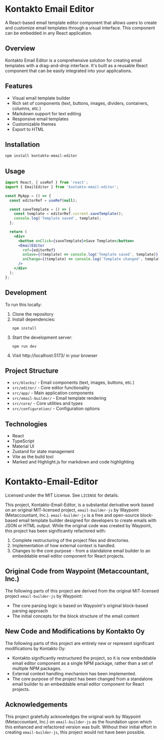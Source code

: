 # Kontakto Email Editor

A React-based email template editor component that allows users to create and customize email templates through a visual interface. This component can be embedded in any React application.

## Overview

Kontakto Email Editor is a comprehensive solution for creating email templates with a drag-and-drop interface. It's built as a reusable React component that can be easily integrated into your applications.

## Features

- Visual email template builder
- Rich set of components (text, buttons, images, dividers, containers, columns, etc.)
- Markdown support for text editing
- Responsive email templates
- Customizable themes
- Export to HTML

## Installation

```bash
npm install kontakto-email-editor
```

## Usage

```jsx
import React, { useRef } from 'react';
import { EmailEditor } from 'kontakto-email-editor';

const MyApp = () => {
  const editorRef = useRef(null);

  const saveTemplate = () => {
    const template = editorRef.current.saveTemplate();
    console.log('Template saved', template);
  };

  return (
    <div>
      <button onClick={saveTemplate}>Save Template</button>
      <EmailEditor 
        ref={editorRef}
        onSave={(template) => console.log('Template saved', template)}
        onChange={(template) => console.log('Template changed', template)}
      />
    </div>
  );
};
```

## Development

To run this locally:

1. Clone the repository
2. Install dependencies:
   ```
   npm install
   ```
3. Start the development server:
   ```
   npm run dev
   ```
4. Visit http://localhost:5173/ in your browser

## Project Structure

- `src/blocks/` - Email components (text, images, buttons, etc.)
- `src/editor/` - Core editor functionality
- `src/app/` - Main application components
- `src/email-builder/` - Email template rendering
- `src/core/` - Core utilities and types
- `src/configuration/` - Configuration options

## Technologies

- React
- TypeScript
- Material UI
- Zustand for state management
- Vite as the build tool
- Marked and Highlight.js for markdown and code highlighting

# Kontakto-Email-Editor

Licensed under the MIT License. See `LICENSE` for details.

This project, Kontakto-Email-Editor, is a substantial derivative work based on an original MIT-licensed project, `email-builder-js` by Waypoint (Metaccountant, Inc.).  `email-builder-js` is a free and open-source block-based email template builder designed for developers to create emails with JSON or HTML output. While the original code was created by Waypoint, this project has been significantly refactored with:

1.  Complete restructuring of the project files and directories.
2.  Implementation of how external context is handled.
3.  Changes to the core purpose - from a standalone email builder to an embeddable email editor component for React projects.

## Original Code from Waypoint (Metaccountant, Inc.)

The following parts of this project are derived from the original MIT-licensed project `email-builder-js` by Waypoint:

*   The core parsing logic is based on Waypoint's original block-based parsing approach
*   The initial concepts for the block structure of the email content

## New Code and Modifications by Kontakto Oy

The following parts of this project are entirely new or represent significant modifications by Kontakto Oy:

*  Kontakto significantly restructured the project, so it is now embeddable email editor component as a single NPM package, rather than a set of multiple NPM packages.
*  External context handling mechanism has been implemented.
*  The core purpose of the project has been changed from a standalone email builder to an embeddable email editor component for React projects.

## Acknowledgements

This project gratefully acknowledges the original work by Waypoint (Metaccountant, Inc.) on `email-builder-js` as the foundation upon which this enhanced and refactored version was built. Without their initial effort in creating `email-builder-js`, this project would not have been possible.